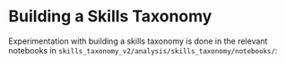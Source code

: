 # Building a Skills Taxonomy

Experimentation with building a skills taxonomy is done in the relevant notebooks in `skills_taxonomy_v2/analysis/skills_taxonomy/notebooks/`:
